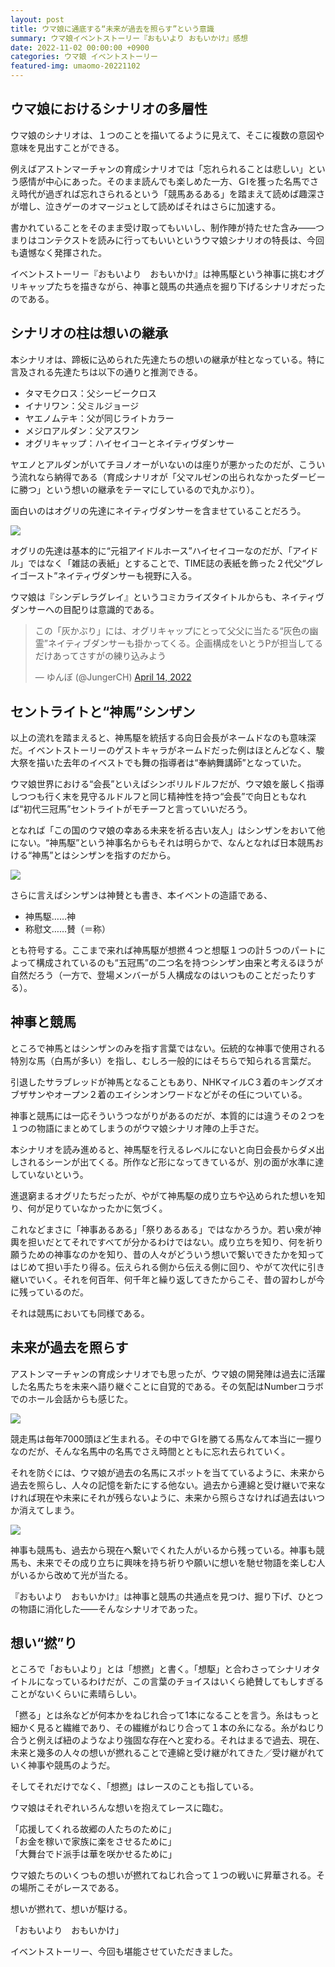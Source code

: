 ```yaml
---
layout: post
title: ウマ娘に通底する“未来が過去を照らす”という意識
summary: ウマ娘イベントストーリー『おもいより おもいかけ』感想
date: 2022-11-02 00:00:00 +0900
categories: ウマ娘 イベントストーリー
featured-img: umaomo-20221102
---
```


## ウマ娘におけるシナリオの多層性

ウマ娘のシナリオは、１つのことを描いてるように見えて、そこに複数の意図や意味を見出すことができる。

例えばアストンマーチャンの育成シナリオでは「忘れられることは悲しい」という感情が中心にあった。そのまま読んでも楽しめた一方、ＧⅠを獲った名馬でさえ時代が過ぎれば忘れさられるという「競馬あるある」を踏まえて読めば趣深さが増し、泣きゲーのオマージュとして読めばそれはさらに加速する。

書かれていることをそのまま受け取ってもいいし、制作陣が持たせた含み――つまりはコンテクストを読みに行ってもいいというウマ娘シナリオの特長は、今回も遺憾なく発揮された。

イベントストーリー『おもいより　おもいかけ』は神馬駆という神事に挑むオグリキャップたちを描きながら、神事と競馬の共通点を掘り下げるシナリオだったのである。


## シナリオの柱は想いの継承

本シナリオは、蹄板に込められた先達たちの想いの継承が柱となっている。特に言及される先達たちは以下の通りと推測できる。

- タマモクロス：父シービークロス
- イナリワン：父ミルジョージ
- ヤエノムテキ：父が同じライトカラー
- メジロアルダン：父アスワン
- オグリキャップ：ハイセイコーとネイティヴダンサー

ヤエノとアルダンがいてチヨノオーがいないのは座りが悪かったのだが、こういう流れなら納得である（育成シナリオが「父マルゼンの出られなかったダービーに勝つ」という想いの継承をテーマにしているので丸かぶり）。

面白いのはオグリの先達にネイティヴダンサーを含ませていることだろう。

![](../assets/img/posts_detail/20221102_umamusume_omoomo_detail1.png)

オグリの先達は基本的に“元祖アイドルホース”ハイセイコーなのだが、「アイドル」ではなく「雑誌の表紙」とすることで、TIME誌の表紙を飾った２代父“グレイゴースト”ネイティヴダンサーも視野に入る。

ウマ娘は『シンデレラグレイ』というコミカライズタイトルからも、ネイティヴダンサーへの目配りは意識的である。

<div style="margin-bottom:30px;">
<blockquote class="twitter-tweet"><p lang="ja" dir="ltr">この「灰かぶり」には、オグリキャップにとって父父に当たる“灰色の幽霊”ネイティブダンサーも掛かってくる。企画構成をいとうPが担当してるだけあってさすがの練り込みよう</p>&mdash; ゆんぼ (@JungerCH) <a href="https://twitter.com/JungerCH/status/1514536808306311169?ref_src=twsrc%5Etfw">April 14, 2022</a></blockquote> <script async src="https://platform.twitter.com/widgets.js" charset="utf-8"></script>
</div>

## セントライトと“神馬”シンザン

以上の流れを踏まえると、神馬駆を統括する向日会長がネームドなのも意味深だ。イベントストーリーのゲストキャラがネームドだった例はほとんどなく、駿大祭を描いた去年のイベストでも舞の指導者は“奉納舞講師”となっていた。

ウマ娘世界における“会長”といえばシンボリルドルフだが、ウマ娘を厳しく指導しつつも行く末を見守るルドルフと同じ精神性を持つ“会長”で向日ともなれば“初代三冠馬”セントライトがモチーフと言っていいだろう。

となれば「この国のウマ娘の幸ある未来を祈る古い友人」はシンザンをおいて他にない。“神馬駆”という神事名からもそれは明らかで、なんとなれば日本競馬おける“神馬”とはシンザンを指すのだから。

![](../assets/img/posts_detail/20221102_umamusume_omoomo_detail2.png)

さらに言えばシンザンは神賛とも書き、本イベントの造語である、

- 神馬駆……神
- 称慰文……賛（＝称）

とも符号する。ここまで来れば神馬駆が想撚４つと想駆１つの計５つのパートによって構成されているのも“五冠馬”の二つ名を持つシンザン由来と考えるほうが自然だろう（一方で、登場メンバーが５人構成なのはいつものことだったりする）。

## 神事と競馬

ところで神馬とはシンザンのみを指す言葉ではない。伝統的な神事で使用される特別な馬（白馬が多い）を指し、むしろ一般的にはそちらで知られる言葉だ。

引退したサラブレッドが神馬となることもあり、NHKマイルC３着のキングズオブザサンやオープン２着のエイシンオンワードなどがその任についている。

神事と競馬には一応そういうつながりがあるのだが、本質的には違うその２つを１つの物語にまとめてしまうのがウマ娘シナリオ陣の上手さだ。

本シナリオを読み進めると、神馬駆を行えるレベルにないと向日会長からダメ出しされるシーンが出てくる。所作など形になってきているが、別の面が水準に達していないという。

進退窮まるオグリたちだったが、やがて神馬駆の成り立ちや込められた想いを知り、何が足りていなかったかに気づく。

これなどまさに「神事あるある」「祭りあるある」ではなかろうか。若い衆が神輿を担いだとてそれですべてが分かるわけではない。成り立ちを知り、何を祈り願うための神事なのかを知り、昔の人々がどういう想いで繋いできたかを知ってはじめて担い手たり得る。伝えられる側から伝える側に回り、やがて次代に引き継いでいく。それを何百年、何千年と繰り返してきたからこそ、昔の習わしが今に残っているのだ。

<!-- 過去から現在に至るまで繋いでくれた人たちがいるから神事が文化として根づいたように、現在から未来へ繋いでいってくれる人がいるからこそ決して廃れることがない。 -->

それは競馬においても同様である。

## 未来が過去を照らす

アストンマーチャンの育成シナリオでも思ったが、ウマ娘の開発陣は過去に活躍した名馬たちを未来へ語り継ぐことに自覚的である。その気配はNumberコラボでのホール会話からも感じた。

![](../assets/img/posts_detail/20221102_umamusume_omoomo_detail3.png)

競走馬は毎年7000頭ほど生まれる。その中でＧⅠを勝てる馬なんて本当に一握りなのだが、そんな名馬中の名馬でさえ時間とともに忘れ去られていく。

それを防ぐには、ウマ娘が過去の名馬にスポットを当てているように、未来から過去を照らし、人々の記憶を新たにする他ない。過去から連綿と受け継いで来なければ現在や未来にそれが残らないように、未来から照らさなければ過去はいつか消えてしまう。

![](../assets/img/posts_detail/20221102_umamusume_omoomo_detail4.png)

神事も競馬も、過去から現在へ繋いでくれた人がいるから残っている。神事も競馬も、未来でその成り立ちに興味を持ち祈りや願いに想いを馳せ物語を楽しむ人がいるから改めて光が当たる。

『おもいより　おもいかけ』は神事と競馬の共通点を見つけ、掘り下げ、ひとつの物語に消化した――そんなシナリオであった。

## 想い“撚”り

ところで「おもいより」とは「想撚」と書く。「想駆」と合わさってシナリオタイトルになっているわけだが、この言葉のチョイスはいくら絶賛してもしすぎることがないくらいに素晴らしい。

「撚る」とは糸などが何本かをねじれ合って1本になることを言う。糸はもっと細かく見ると繊維であり、その繊維がねじり合って１本の糸になる。糸がねじり合うと例えば紐のようなより強固な存在へと変わる。それはまるで過去、現在、未来と幾多の人々の想いが撚れることで連綿と受け継がれてきた／受け継がれていく神事や競馬のようだ。

そしてそれだけでなく、「想撚」はレースのことも指している。

ウマ娘はそれぞれいろんな想いを抱えてレースに臨む。

「応援してくれる故郷の人たちのために」  
「お金を稼いで家族に楽をさせるために」  
「大舞台でド派手は華を咲かせるために」

ウマ娘たちのいくつもの想いが撚れてねじれ合って１つの戦いに昇華される。その場所こそがレースである。

想いが撚れて、想いが駆ける。

「おもいより　おもいかけ」

イベントストーリー、今回も堪能させていただきました。
